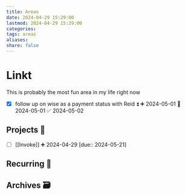 ```yaml
---
title: Areas
date: 2024-04-29 15:29:00
lastmod: 2024-04-29 15:29:00
categories: 
tags: areas
aliases: 
share: false 
---
```


# Linkt

This is probably the most fun area in my life right now
- [x] follow up on wise as a payment status with Reid ⏫ ➕ 2024-05-01 📅 2024-05-01 ✅ 2024-05-02
## Projects 🎯
- [ ] [[Invoke]] ➕ 2024-04-29  [due:: 2024-05-21]



## Recurring 🔁



## Archives 🗃️

